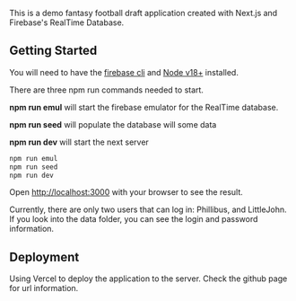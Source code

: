 This is a demo fantasy football draft application created with Next.js and Firebase's RealTime Database.

## Getting Started

You will need to have the [firebase cli](https://firebase.google.com/docs/cli) and [Node v18+](https://nodejs.org/en)
installed.

There are three npm run commands needed to start.

**npm run emul** will start the firebase emulator for the RealTime database.

**npm run seed** will populate the database will some data

**npm run dev** will start the next server

```bash
npm run emul
npm run seed
npm run dev
```

Open [http://localhost:3000](http://localhost:3000) with your browser to see the result.

Currently, there are only two users that can log in:
Phillibus, and LittleJohn. If you look into the data folder, you can see the login and password information.

## Deployment

Using Vercel to deploy the application to the server. Check the github page for url information. 
